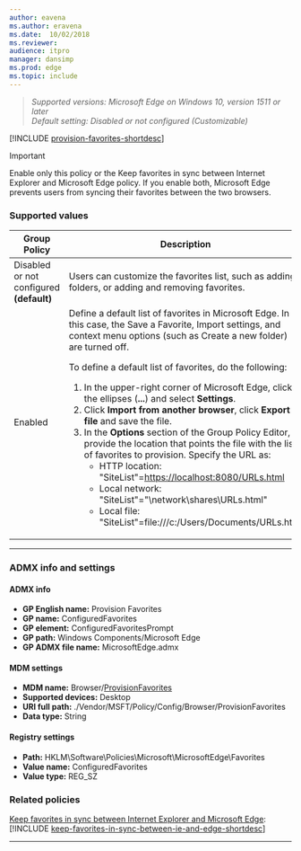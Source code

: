 ```yaml
---
author: eavena
ms.author: eravena
ms.date:  10/02/2018
ms.reviewer:
audience: itpro
manager: dansimp
ms.prod: edge
ms.topic: include
---
```


<!-- ## Provision Favorites -->
> *Supported versions: Microsoft Edge on Windows 10, version 1511 or later*<br>
> *Default setting:  Disabled or not configured (Customizable)*

[!INCLUDE [provision-favorites-shortdesc](../shortdesc/provision-favorites-shortdesc.md)]


> [!IMPORTANT]
> Enable only this policy or the Keep favorites in sync between Internet Explorer and Microsoft Edge policy. If you enable both, Microsoft Edge prevents users from syncing their favorites between the two browsers.

### Supported values

|                Group Policy                 |                                                                                                                                                                                                                                                                                                                                                                                                                    Description                                                                                                                                                                                                                                                                                                                                                                                                                     |                 Most restricted                  |
|---------------------------------------------|----------------------------------------------------------------------------------------------------------------------------------------------------------------------------------------------------------------------------------------------------------------------------------------------------------------------------------------------------------------------------------------------------------------------------------------------------------------------------------------------------------------------------------------------------------------------------------------------------------------------------------------------------------------------------------------------------------------------------------------------------------------------------------------------------------------------------------------------------|:------------------------------------------------:|
| Disabled or not configured<br>**(default)** |                                                                                                                                                                                                                                                                                                                                                                         Users can customize the favorites list, such as adding folders, or adding and removing favorites.                                                                                                                                                                                                                                                                                                                                                                          |                                                  |
|                   Enabled                   | Define a default list of favorites in Microsoft Edge. In this case, the Save a Favorite, Import settings, and context menu options (such as Create a new folder) are turned off.<p>To define a default list of favorites, do the following:<ol><li>In the upper-right corner of Microsoft Edge, click the ellipses (**...**) and select **Settings**.</li><li>Click **Import from another browser**, click **Export to file** and save the file.</li><li>In the **Options** section of the Group Policy Editor, provide the location that points the file with the list of favorites to provision.  Specify the URL as: <ul><li>HTTP location: "SiteList"=<https://localhost:8080/URLs.html></li><li>Local network: "SiteList"="\network\shares\URLs.html"</li><li>Local file: "SiteList"=file:///c:/Users/Documents/URLs.html</li></ul></li></ol> | ![Most restricted value](../images/check-gn.png) |

---

### ADMX info and settings
#### ADMX info
- **GP English name:** Provision Favorites
- **GP name:** ConfiguredFavorites
- **GP element:** ConfiguredFavoritesPrompt
- **GP path:** Windows Components/Microsoft Edge
- **GP ADMX file name:** MicrosoftEdge.admx

#### MDM settings
- **MDM name:** Browser/[ProvisionFavorites](/windows/client-management/mdm/policy-csp-browser#browser-provisionfavorites)
- **Supported devices:** Desktop
- **URI full path:** ./Vendor/MSFT/Policy/Config/Browser/ProvisionFavorites
- **Data type:** String

#### Registry settings
- **Path:** HKLM\Software\Policies\Microsoft\MicrosoftEdge\Favorites
- **Value name:** ConfiguredFavorites
- **Value type:** REG_SZ

### Related policies
[Keep favorites in sync between Internet Explorer and Microsoft Edge](../available-policies.md#keep-favorites-in-sync-between-internet-explorer-and-microsoft-edge): [!INCLUDE [keep-favorites-in-sync-between-ie-and-edge-shortdesc](../shortdesc/keep-favorites-in-sync-between-ie-and-edge-shortdesc.md)]

<hr>